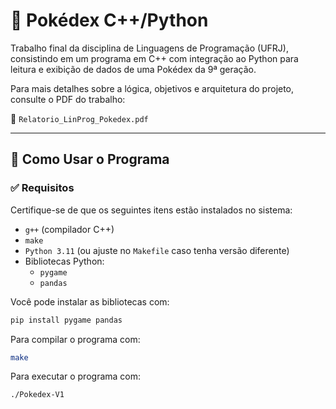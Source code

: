 # 📘 Pokédex C++/Python

Trabalho final da disciplina de Linguagens de Programação (UFRJ), consistindo em um programa em C++ com integração ao Python para leitura e exibição de dados de uma Pokédex da 9ª geração.

Para mais detalhes sobre a lógica, objetivos e arquitetura do projeto, consulte o PDF do trabalho:

📎 `Relatorio_LinProg_Pokedex.pdf`

---

## 🚀 Como Usar o Programa

### ✅ Requisitos

Certifique-se de que os seguintes itens estão instalados no sistema:

- `g++` (compilador C++)
- `make`
- `Python 3.11` (ou ajuste no `Makefile` caso tenha versão diferente)
- Bibliotecas Python:
  - `pygame`
  - `pandas`

Você pode instalar as bibliotecas com:

```bash
pip install pygame pandas
```

Para compilar o programa com:
```bash
make
```

Para executar o programa com:
```bash
./Pokedex-V1
```
